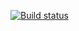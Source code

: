 [![Build status](https://ci.appveyor.com/api/projects/status/734a64nv9x7afelb?svg=true)](https://ci.appveyor.com/project/alexbaskakau/patternsproject1)
